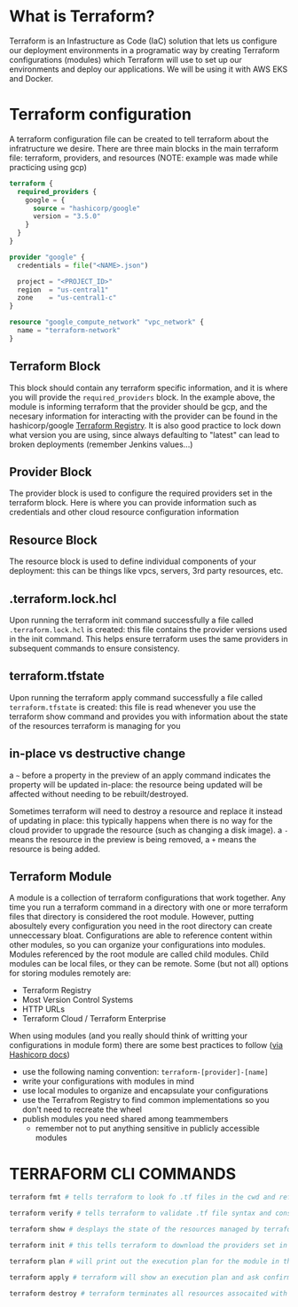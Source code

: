 # What is Terraform?
Terraform is an Infastructure as Code (IaC) solution that lets us configure our deployment environments in a programatic way by creating Terraform configurations (modules) which Terraform will use to set up our environments and deploy our applications. We will be using it with AWS EKS and Docker.

# Terraform configuration
A terraform configuration file can be created to tell terraform about the infratructure we desire. There are three main blocks in the main terraform file: terraform, providers, and resources (NOTE: example was made while practicing using gcp)
```terraform
terraform {
  required_providers {
    google = {
      source = "hashicorp/google"
      version = "3.5.0"
    }
  }
}

provider "google" {
  credentials = file("<NAME>.json")

  project = "<PROJECT_ID>"
  region  = "us-central1"
  zone    = "us-central1-c"
}

resource "google_compute_network" "vpc_network" {
  name = "terraform-network"
}
```

## Terraform Block
This block should contain any terraform specific information, and it is where you will provide the `required_providers` block. In the example above, the module is informing terraform that the provider should be gcp, and the necesary information for interacting with the provider can be found in the hashicorp/google [Terraform Registry](https://registry.terraform.io/). It is also good practice to lock down what version you are using, since always defaulting to "latest" can lead to broken deployments (remember Jenkins values...)

## Provider Block
The provider block is used to configure the required providers set in the terraform block. Here is where you can provide information such as credentials and other cloud resource configuration information

## Resource Block
The resource block is used to define individual components of your deployment: this can be things like vpcs, servers, 3rd party resources, etc.

## .terraform.lock.hcl
Upon running the terraform init command successfully a file called `.terraform.lock.hcl` is created: this file contains the provider versions used in the init command. This helps ensure terraform uses the same providers in subsequent commands to ensure consistency.

## terraform.tfstate
Upon running the terraform apply command successfully a file called `terraform.tfstate` is created: this file is read whenever you use the terraform show command and provides you with information about the state of the resources terraform is managing for you

## in-place vs destructive change
a `~` before a property in the preview of an apply command indicates the property will be updated in-place: the resource being updated will be affected without needing to be rebuilt/destroyed.

Sometimes terraform will need to destroy a resource and replace it instead of updating in place: this typically happens when there is no way for the cloud provider to upgrade the resource (such as changing a disk image). a `-` means the resource in the preview is being removed, a `+` means the resource is being added.

## Terraform Module
A module is a collection of terraform configurations that work together. Any time you run a terraform command in a directory with one or more terraform files that directory is considered the root module. However, putting abosultely every configuration you need in the root directory can create unneccessary bloat. Configurations are able to reference content within other modules, so you can organize your configurations into modules. Modules referenced by the root module are called child modules. Child modules can be local files, or they can be remote. Some (but not all) options for storing modules remotely are:
- Terraform Registry
- Most Version Control Systems
- HTTP URLs
- Terraform Cloud / Terraform Enterprise

When using modules (and you really should think of writting your configurations in module form) there are some best practices to follow ([via Hashicorp docs](https://developer.hashicorp.com/terraform/tutorials/modules/module))
- use the following naming convention: `terraform-[provider]-[name]`
- write your configurations with modules in mind
- use local modules to organize and encapsulate your configurations
- use the Terrafrom Registry to find common implementations so you don't need to recreate the wheel
- publish modules you need shared among teammembers
  - remember not to put anything sensitive in publicly accessible modules



# TERRAFORM CLI COMMANDS
```bash
terraform fmt # tells terraform to look fo .tf files in the cwd and reformat them for a consistent look

terraform verify # tells terraform to validate .tf file syntax and consistency in the cwd

terraform show # desplays the state of the resources managed by terraform: usually contains sensitive information

terraform init # this tells terraform to download the providers set in the .tf file in the CWD

terraform plan # will print out the execution plan for the module in the CWD

terraform apply # terraform will show an execution plan and ask confirmation to execute commands to create your given infrastructure desires

terraform destroy # terraform terminates all resources assocaited with the current project


```
